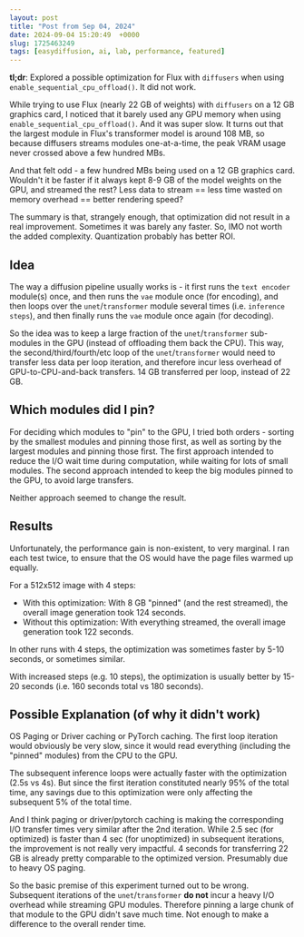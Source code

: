 ```yaml
---
layout: post
title: "Post from Sep 04, 2024"
date: 2024-09-04 15:20:49  +0000
slug: 1725463249
tags: [easydiffusion, ai, lab, performance, featured]
---
```


**tl;dr**: Explored a possible optimization for Flux with `diffusers` when using `enable_sequential_cpu_offload()`. It did not work.

While trying to use Flux (nearly 22 GB of weights) with `diffusers` on a 12 GB graphics card, I noticed that it barely used any GPU memory when using `enable_sequential_cpu_offload()`. And it was super slow. It turns out that the largest module in Flux's transformer model is around 108 MB, so because diffusers streams modules one-at-a-time, the peak VRAM usage never crossed above a few hundred MBs.

And that felt odd - a few hundred MBs being used on a 12 GB graphics card. Wouldn't it be faster if it always kept 8-9 GB of the model weights on the GPU, and streamed the rest? Less data to stream == less time wasted on memory overhead == better rendering speed?

The summary is that, strangely enough, that optimization did not result in a real improvement. Sometimes it was barely any faster. So, IMO not worth the added complexity. Quantization probably has better ROI.

## Idea

The way a diffusion pipeline usually works is - it first runs the `text encoder` module(s) once, and then runs the `vae` module once (for encoding), and then loops over the `unet`/`transformer` module several times (i.e. `inference steps`), and then finally runs the `vae` module once again (for decoding).

So the idea was to keep a large fraction of the `unet`/`transformer` sub-modules in the GPU (instead of offloading them back the CPU). This way, the second/third/fourth/etc loop of the `unet`/`transformer` would need to transfer less data per loop iteration, and therefore incur less overhead of GPU-to-CPU-and-back transfers. 14 GB transferred per loop, instead of 22 GB.


## Which modules did I pin?

For deciding which modules to "pin" to the GPU, I tried both orders - sorting by the smallest modules and pinning those first, as well as sorting by the largest modules and pinning those first. The first approach intended to reduce the I/O wait time during computation, while waiting for lots of small modules. The second approach intended to keep the big modules pinned to the GPU, to avoid large transfers.

Neither approach seemed to change the result.


## Results

Unfortunately, the performance gain is non-existent, to very marginal. I ran each test twice, to ensure that the OS would have the page files warmed up equally.

For a 512x512 image with 4 steps:
* With this optimization: With 8 GB "pinned" (and the rest streamed), the overall image generation took 124 seconds.
* Without this optimization: With everything streamed, the overall image generation took 122 seconds.

In other runs with 4 steps, the optimization was sometimes faster by 5-10 seconds, or sometimes similar.

With increased steps (e.g. 10 steps), the optimization is usually better by 15-20 seconds (i.e. 160 seconds total vs 180 seconds).


## Possible Explanation (of why it didn't work)

OS Paging or Driver caching or PyTorch caching. The first loop iteration would obviously be very slow, since it would read everything (including the "pinned" modules) from the CPU to the GPU.

The subsequent inference loops were actually faster with the optimization (2.5s vs 4s). But since the first iteration constituted nearly 95% of the total time, any savings due to this optimization were only affecting the subsequent 5% of the total time.

And I think paging or driver/pytorch caching is making the corresponding I/O transfer times very similar after the 2nd iteration. While 2.5 sec (for optimized) is faster than 4 sec (for unoptimized) in subsequent iterations, the improvement is not really very impactful. 4 seconds for transferring 22 GB is already pretty comparable to the optimized version. Presumably due to heavy OS paging.

So the basic premise of this experiment turned out to be wrong. Subsequent iterations of the `unet`/`transformer` **do not** incur a heavy I/O overhead while streaming GPU modules. Therefore pinning a large chunk of that module to the GPU didn't save much time. Not enough to make a difference to the overall render time.